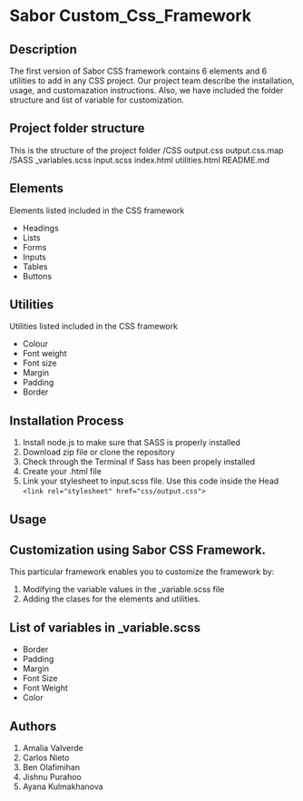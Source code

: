 # Sabor Custom_Css_Framework

## Description

The first version of Sabor CSS framework contains 6 elements and 6 utilities to add in any CSS project. Our project team describe the installation, usage, and customazation instructions. Also, we have included the folder structure and list of variable for customization. 

## Project folder structure
This is the structure of the project folder
/CSS
    output.css
    output.css.map
/SASS
    _variables.scss
    input.scss
index.html
utilities.html
README.md

## Elements
Elements listed included in the CSS framework
- Headings
- Lists
- Forms 
- Inputs
- Tables
- Buttons 

## Utilities
Utilities listed included in the CSS framework
- Colour
- Font weight
- Font size 
- Margin 
- Padding
- Border

## Installation Process 

1. Install node.js to make sure that SASS is properly installed
2. Download zip file or clone the repository
3. Check through the Terminal if Sass has been propely installed
4. Create your .html file
5. Link your stylesheet to input.scss file. Use this code inside the Head `<link rel="stylesheet" href="css/output.css">`

## Usage


## Customization using Sabor CSS Framework. 

This particular framework enables you to customize the framework by: 

1. Modifying the variable values in the _variable.scss file
2. Adding the clases for the elements and utilities.  

## List of variables in _variable.scss
 - Border
 - Padding
 - Margin
 - Font Size
 - Font Weight
 - Color

## Authors 

1. Amalia Valverde
2. Carlos Nieto
3. Ben Olafimihan
4. Jishnu Purahoo
5. Ayana Kulmakhanova